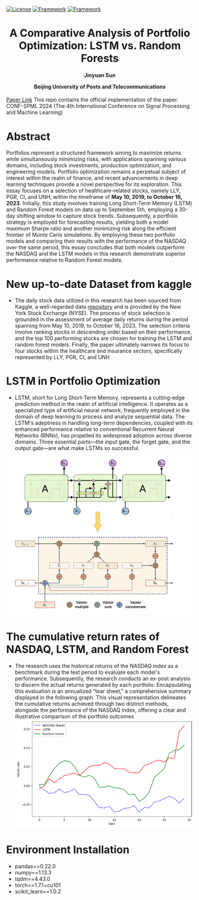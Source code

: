 

[![License](https://img.shields.io/badge/License-Apache%202.0-blue.svg)](https://opensource.org/licenses/Apache-2.0)
[![Framework](https://img.shields.io/badge/PyTorch-%23EE4C2C.svg?&logo=PyTorch&logoColor=white)](https://pytorch.org/)
[![Framework](https://img.shields.io/badge/PyTorch-%23EE4C2C.svg?&logo=PyTorch&logoColor=white)](https://pytorch.org/)
<div align="center">
<h1>
<b>
A Comparative Analysis of Portfolio Optimization: LSTM vs. Random Forests
</b>
</h1>
<h4>
<b>
Jinyuan Sun
    
Beijing University of Posts and Telecommunications
</b>
</h4>
</div>

[Paper Link](https://github.com/Jinyuan-S/portfolio_optimization/blob/main/A%20Comparative%20Analysis%20of%20Portfolio%20Optimization-LSTM%20vs.%20Random%20Forests.pdf) This repo contains the official implementation of the paper. CONF-SPML 2024 (The 4th International Conference on Signal Processing and Machine Learning)

# Abstract
Portfolios represent a structured framework aiming to maximize returns while simultaneously minimizing risks, with applications spanning various domains, including stock investments, production optimization, and engineering models. Portfolio optimization remains a perpetual subject of interest within the realm of finance, and recent advancements in deep learning techniques provide a novel perspective for its exploration. This essay focuses on a selection of healthcare-related stocks, namely LLY, PGR, CI, and UNH, within the timeframe of **May 10, 2019, to October 16, 2023**. Initially, this study involves training Long Short-Term Memory (LSTM) and Random Forest models on data up to September 5th, employing a 30-day shifting window to capture stock trends. Subsequently, a portfolio strategy is employed for forecasting results, yielding both a model maximum Sharpe ratio and another minimizing risk along the efficient frontier of Monte Carlo simulations. By employing these two portfolio models and comparing their results with the performance of the NASDAQ over the same period, this essay concludes that both models outperform the NASDAQ and the LSTM models in this research demonstrate superior performance relative to Random Forest models.

# New up-to-date Dataset from kaggle
* The daily stock data utilized in this research has been sourced from Kaggle, a well-regarded data [repository](https://www.kaggle.com/datasets/svaningelgem/nyse-100-daily-stock-prices) and is provided by the New York Stock Exchange (NYSE). The process of stock selection is grounded in the assessment of average daily returns during the period spanning from May 10, 2019, to October 16, 2023. The selection criteria involve ranking stocks in descending order based on their performance, and the top 100 performing stocks are chosen for training the LSTM and random forest models. Finally, the paper ultimately narrows its focus to four stocks within the healthcare and insurance sectors, specifically represented by LLY, PGR, CI, and UNH 


# LSTM in Portfolio Optimization
* LSTM, short for Long Short-Term Memory, represents a cutting-edge prediction method in the realm of artificial intelligence. It operates as a specialized type of artificial neural network, frequently employed in the domain of deep learning to process and analyze sequential data. The LSTM's adeptness in handling long-term dependencies, coupled with its enhanced performance relative to conventional Recurrent Neural Networks (RNNs), has propelled its widespread adoption across diverse domains. Three essential parts—the input gate, the forget gate, and the output gate—are what make LSTMs so successful.

![Alt text](image.png)

# The cumulative return rates of NASDAQ, LSTM, and Random Forest
* The research uses the historical returns of the NASDAQ index as a benchmark during the test period to evaluate each model's performance. Subsequently, the research conducts an ex-post analysis to discern the actual returns generated by each portfolio. Encapsulating this evaluation is an annualized "tear sheet," a comprehensive summary displayed in the following graph. This visual representation delineates the cumulative returns achieved through two distinct methods, alongside the performance of the NASDAQ index, offering a clear and illustrative comparison of the portfolio outcomes
![Alt text](image-1.png)

# Environment Installation
* pandas==0.22.0
* numpy==1.13.3
* tqdm==4.43.0
* torch==1.7.1+cu101
* scikit_learn==1.0.2


